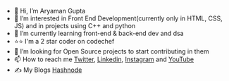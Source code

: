 - 👋 Hi, I’m Aryaman Gupta
- 👀 I’m interested in Front End Development(currently only in HTML, CSS, JS) and in projects using C++ and python
- 🌱 I’m currently learning front-end & back-end dev and dsa
- :star::star: I'm a 2 star coder on codechef
- 💞️ I’m looking for Open Source projects to start contributing in them
- 📫 How to reach me <a href = "https://twitter.com/aryamangpta">Twitter</a>, <a href = "https://www.linkedin.com/in/aryaman-gupta-a358a6214/">Linkedin</a>, <a href = "https://www.instagram.com/aryaman__gupta/">Instagram</a> and <a href = "https://www.youtube.com/channel/UCrGE6zQWpeuh_Rb3QJ1k-8A">YouTube</a>
- ✍️ My Blogs <a href = "https://aryamangupta.hashnode.dev/">Hashnode</a>

<!---
Gupta-Aryaman/Gupta-Aryaman is a ✨ special ✨ repository because its `README.md` (this file) appears on your GitHub profile.
You can click the Preview link to take a look at your changes.
--->
